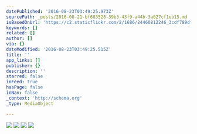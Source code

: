 ```yaml
---
datePublished: '2016-08-23T03:49:25.973Z'
sourcePath: _posts/2016-08-21-bf683528-39b3-43f9-a44b-3a627cf1eb15.md
isBasedOnUrl: 'https://c2.staticflickr.com/2/1686/24460812246_3cdf789df2_b.jpg'
keywords: []
related: []
author: []
via: {}
dateModified: '2016-08-23T03:49:25.515Z'
title: ''
app_links: []
publisher: {}
description: ''
starred: false
inFeed: true
hasPage: false
inNav: false
_context: 'http://schema.org'
_type: MediaObject

---
```

![](https://imgflo.herokuapp.com/graph/vahj1ThiexotieMo/2328f0b958cc5b22c19af9edf031ea0a/noop.jpg?input=https%3A%2F%2Fc2.staticflickr.com%2F2%2F1686%2F24460812246_3cdf789df2_b.jpg)
![](https://s3-us-west-2.amazonaws.com/the-grid-img/p/98be2ccd2fef8eaa9dd42d59ce8b4e06d71509c4.jpg)
![](https://s3-us-west-2.amazonaws.com/the-grid-img/p/2b4e2468ebebf54b6f4b3a7ce43aa020f298554d.jpg)
![](https://imgflo.herokuapp.com/graph/vahj1ThiexotieMo/a79f7fb5ca6d84e959f958b52a7e3d48/noop.jpg?input=https%3A%2F%2Fc2.staticflickr.com%2F8%2F7012%2F26689449300_cd023f39a8_b.jpg)